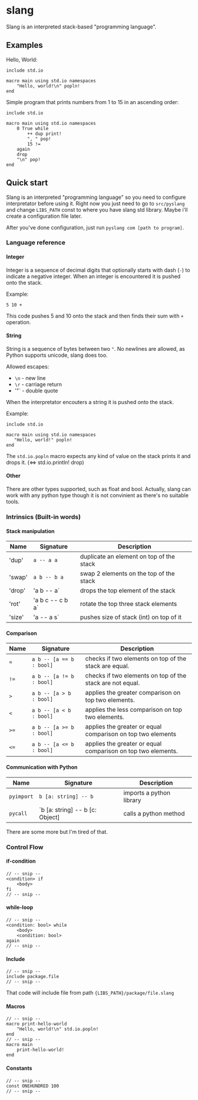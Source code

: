 # slang

Slang is an interpreted stack-based "programming language".

## Examples

Hello, World:

```slang
include std.io

macro main using std.io namespaces
    "Hello, world!\n" popln!
end
```

Simple program that prints numbers from 1 to 15 in an ascending order:

```slang
include std.io

macro main using std.io namespaces
    0 True while
        ++ dup print!
        ", " pop!
        15 !=
    again
    drop
    "\n" pop!
end
```

## Quick start
Slang is an interpreted "programming language" so you need to configure interpretator before using it. Right now you just need to go to `src/pyslang` and change `LIBS_PATH` const to where you have slang std library. Maybe i'll create a configuration file later.

After you've done configuration, just run `pyslang com [path to program]`.

### Language reference

#### Integer

Integer is a sequence of decimal digits that optionally starts with dash (`-`) to indicate a negative integer. When an integer is encountered it is pushed onto the stack.

Example:
```slang
5 10 +
```

This code pushes 5 and 10 onto the stack and then finds their sum with `+` operation.

#### String

String is a sequence of bytes between two `"`. No newlines are allowed, as Python supports unicode, slang does too.

Allowed escapes:
 - `\n` - new line
 - `\r` - carriage return
 - '\"` - double quote

When the interpretator encouters a string it is pushed onto the stack.

Example:
```slang
include std.io

macro main using std.io namespaces
   "Hello, world!" popln!
end
```

The `std.io.popln` macro expects any kind of value on the stack prints it and drops it. (<=> std.io.println! drop)

#### Other

There are other types supported, such as float and bool.
Actually, slang can work with any python type though it is not convinient as there's no suitable tools.

### Intrinsics (Built-in words)

#### Stack manipulation

| Name     | Signature         | Description                               |
| ---      | ---               | ---                                       |
| 'dup'    | `a -- a a`        | duplicate an element on top of the stack  |
| 'swap'   | `a b -- b a`      | swap 2 elements on the top of the stack   |
| 'drop'   | 'a b -- a`        | drops the top element of the stack        |
| 'rot'    | 'a b c -- c b a`  | rotate the top three stack elements       |
| 'size'   | 'a -- a s`        | pushes size of stack (int) on top of it   |

#### Comparison

| Name | Signature                | Description                                                  |
| ---  | ---                      | ---                                                          |
| `=`  | `a b -- [a == b : bool]` | checks if two elements on top of the stack are equal.        |
| `!=` | `a b -- [a != b : bool]` | checks if two elements on top of the stack are not equal.    |
| `> ` | `a b -- [a > b  : bool]` | applies the greater comparison on top two elements.          |
| `< ` | `a b -- [a < b  : bool]` | applies the less comparison on top two elements.             |
| `>=` | `a b -- [a >= b : bool]` | applies the greater or equal comparison on top two elements  |
| `<=` | `a b -- [a <= b : bool]` | applies the greater or equal comparison on top two elements. |

#### Communication with Python

| Name          | Signature                             | Description                |
| ---           | ---                                   | ---                        |
| `pyimport`    | `b [a: string] -- b`                  | imports a python library   |
| `pycall`      | `b [a: string] -- b [c: Object]       | calls a python method      |

There are some more but I'm tired of that.

### Control Flow

#### if-condition

```slang
// -- snip --
<condition> if
    <body>
fi
// -- snip --
```

#### while-loop

```slang
// -- snip --
<condition: bool> while
    <body>
    <condition: bool>
again
// -- snip --

```

#### Include

```slang
// -- snip --
include package.file
// -- snip --
```
That code will include file from path `{LIBS_PATH}/package/file.slang`

#### Macros

```slang
// -- snip --
macro print-hello-world
    "Hello, world!\n" std.io.popln!
end
// -- snip --
macro main
    print-hello-world!
end
```

#### Constants
```slang
// -- snip --
const ONEHUNDRED 100
// -- snip --
```